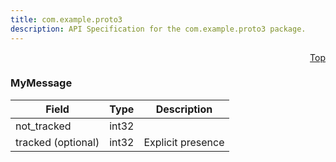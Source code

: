 ```yaml
---
title: com.example.proto3
description: API Specification for the com.example.proto3 package.
---
```


<a name="field_presence-proto"></a><p align="right"><a href="#top">Top</a></p>

<!-- begin services -->

<!-- begin services -->



<a name="com-example-proto3-MyMessage"></a>

### MyMessage





| Field | Type | Description |
| ----- | ---- | ----------- |
| not_tracked |int32|   |
| tracked (optional) |int32| Explicit presence   |




 <!-- end nested messages -->

 <!-- end nested enums -->


 <!-- end messages -->

<!-- begin file-level enums -->
 <!-- end file-level enums -->

<!-- begin file-level extensions -->
 <!-- end file-level extensions -->

